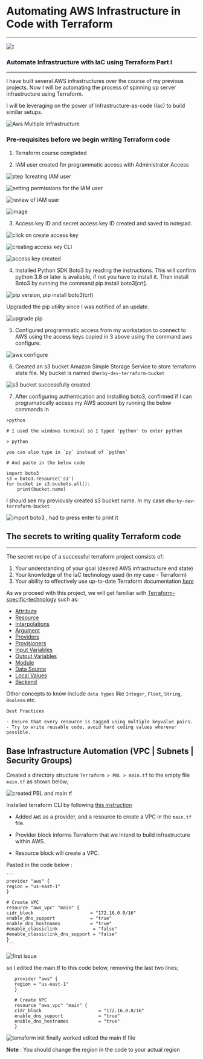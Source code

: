 # Automating AWS Infrastructure in Code with Terraform
---

![t](https://github.com/Fiyinfoluwa-awe/darey.io-pbl/assets/131634975/ce2ae987-0306-4246-8a82-dedd849b93ef)

### Automate Infrastructure with IaC using Terraform Part I
--- 

I have built several AWS infrastructures over the course of my previous projects. Now I will be automating the process of spinning up server infrastructure using Terraform.

I will be leveraging on the power of Infrastructure-as-code (Iac) to build similar setups.

![Aws Multiple Infrastructure](https://github.com/Fiyinfoluwa-awe/darey.io-pbl/assets/131634975/7526bb05-dac0-44a7-9b89-be79e7325fb1)

### Pre-requisites before we begin writing Terraform code

1) Terraform course completed

2) IAM user created for programmatic access with Administrator Access

![step 1creating IAM user](https://github.com/Fiyinfoluwa-awe/darey.io-pbl/assets/131634975/0420e4ab-af9d-4bce-a093-6a4d797b02e6)

![setting permissions for the IAM user](https://github.com/Fiyinfoluwa-awe/darey.io-pbl/assets/131634975/c4a83928-53cd-445a-8b19-6dab668b6779)

![review of IAM user ](https://github.com/Fiyinfoluwa-awe/darey.io-pbl/assets/131634975/c7d84af0-3876-4691-88e2-368cdf52dd50)

![image](https://github.com/Fiyinfoluwa-awe/darey.io-pbl/assets/131634975/4def66ba-abe4-4808-b383-1bb4fdba79cc)

3) Access key ID and secret access key ID created and saved to notepad.

![click on create access key ](https://github.com/Fiyinfoluwa-awe/darey.io-pbl/assets/131634975/01a252c8-8b31-420f-a168-ec7e60f04116)

![creating access key CLI](https://github.com/Fiyinfoluwa-awe/darey.io-pbl/assets/131634975/e24dfedb-d33d-4b00-87bf-1d1bd36b7802)

![access key created ](https://github.com/Fiyinfoluwa-awe/darey.io-pbl/assets/131634975/c592d63f-8997-4b27-a06f-9ed3138530a0)

4) Installed Python SDK Boto3 by reading the instructions. This will confirm python 3.8 or later is available, if not you have to install it. Then install Boto3 by running the command pip install boto3[crt].

![pip version, pip install boto3(crt)](https://github.com/Fiyinfoluwa-awe/darey.io-pbl/assets/131634975/25a68df4-1683-49ce-9a23-c2eb42abc064)

Upgraded the pip utility since I was notified of an update.

![upgrade pip ](https://github.com/Fiyinfoluwa-awe/darey.io-pbl/assets/131634975/aea5465f-1fc3-44db-992c-ede7c760b517)

5) Configured programmatic access from my workstation to connect to AWS using the access keys copied in 3 above using the command aws configure.

![aws configure](https://github.com/Fiyinfoluwa-awe/darey.io-pbl/assets/131634975/8564701e-1a34-4521-b9c6-042e3c8f7db1)

6) Created an s3 bucket Amazon Simple Storage Service to store terraform state file. My bucket is named `dherby-dev-terraform-bucket`

![s3 bucket successfully created](https://github.com/Fiyinfoluwa-awe/darey.io-pbl/assets/131634975/5d6b3e6a-6d59-4a07-949a-338a9143b597)

7) After configuring authentication and installing boto3, confirmed if I can programatically access my AWS account by running the below commands in

`>python`

```
# I used the windows terminal so I typed 'python' to enter python

> python

you can also type in `py` instead of `python`

# And paste in the below code

import boto3
s3 = boto3.resource('s3')
for bucket in s3.buckets.all():
    print(bucket.name)
```

I should see my previously created s3 bucket name. In my case `dherby-dev-terraform-bucket`

![import boto3 , had to press enter to print it](https://github.com/Fiyinfoluwa-awe/darey.io-pbl/assets/131634975/af0c8b09-b7a0-4e32-8e4c-329df49a4dd5)

## The secrets to writing quality Terraform code
---

The secret recipe of a successful terraform project consists of:

1) Your understanding of your goal (desired AWS infrastructure end state)
2) Your knowledge of the IaC technology used (in my case - Terraform)
3) Your ability to effectively use up-to-date Terraform documentation _[here](https://developer.hashicorp.com/terraform/language)_

As we proceed with this project, we will get familiar with [Terraform-specific-technology](https://developer.hashicorp.com/terraform/docs/glossary) such as:

* [Attribute](https://developer.hashicorp.com/terraform/docs/glossary#attribute)
* [Resource](https://developer.hashicorp.com/terraform/docs/glossary#resource)
* [Interpolations](https://developer.hashicorp.com/terraform/docs/glossary#interpolation)
* [Argument](https://developer.hashicorp.com/terraform/docs/glossary#argument)
* [Providers](https://developer.hashicorp.com/terraform/docs/glossary#terraform-provider)
* [Provisioners](https://developer.hashicorp.com/terraform/language/resources/provisioners/syntax)
* [Input Variables](https://developer.hashicorp.com/terraform/docs/glossary#input-variables)
* [Output Variables](https://developer.hashicorp.com/terraform/docs/glossary#output-values)
* [Module](https://developer.hashicorp.com/terraform/docs/glossary#module)
* [Data Source](https://developer.hashicorp.com/terraform/docs/glossary#data-source)
* [Local Values](https://developer.hashicorp.com/terraform/language/v1.1.x/configuration-0-11/locals)
* [Backend](https://developer.hashicorp.com/terraform/docs/glossary#backend)

Other concepts to know include `data types` like `Integer`, `Float`, `String`, `Boolean` etc.

```
Best Practices

- Ensure that every resource is tagged using multiple keyvalue pairs.
- Try to write reusable code, avoid hard coding values wherever possible.
```

## Base Infrastructure Automation (VPC | Subnets | Security Groups)

Created a directory structure `Terraform > PBL > main.tf` to the empty file `main.tf` as shown below;

![created PBL and main tf](https://github.com/Fiyinfoluwa-awe/darey.io-pbl/assets/131634975/dac4d843-1957-43a6-9114-33e67817cf78)


Installed terraform CLI by following [this instruction](https://developer.hashicorp.com/terraform/tutorials/aws-get-started/install-cli)

* Added `AWS` as a provider, and a resource to create a VPC in the `main.tf` file.

* Provider block informs Terraform that we intend to build infrastructure within AWS.

* Resource block will create a VPC.


Pasted in the code below :

    ```
    provider "aws" {
    region = "us-east-1"
    }

    # Create VPC
    resource "aws_vpc" "main" {
    cidr_block                     = "172.16.0.0/16"
    enable_dns_support             = "true"
    enable_dns_hostnames           = "true"
    #enable_classiclink             = "false"
    #enable_classiclink_dns_support = "false"
    }
    ```

![first issue](https://github.com/Fiyinfoluwa-awe/darey.io-pbl/assets/131634975/3422ed03-ce2b-4a6d-b11c-2faab668d880)

so I edited the main.tf to this code below, removing the last two lines;

 ```
    provider "aws" {
    region = "us-east-1"
    }

    # Create VPC
    resource "aws_vpc" "main" {
    cidr_block                     = "172.16.0.0/16"
    enable_dns_support             = "true"
    enable_dns_hostnames           = "true"
    }

 ```

![terraform init finally worked edited the main tf file](https://github.com/Fiyinfoluwa-awe/darey.io-pbl/assets/131634975/9bfec051-fcdf-4039-b01a-1eb679e6b4ef)

**Note** : You should  change the region in the code to your actual region 
